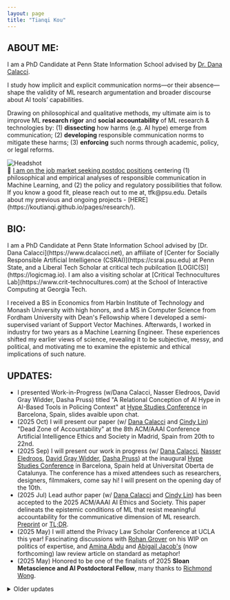 ```yaml
---
layout: page
title: "Tianqi Kou"
---
```


## **ABOUT ME**:

<div class="intro-hero card">
  <div class="intro-copy pubs" markdown="1">

    
I am a PhD Candidate at Penn State Information School advised by [Dr. Dana Calacci](https://www.dcalacci.net).

I study how implicit and explicit communication norms—or their absence—shape the validity of ML research argumentation and broader discourse about AI tools’ capabilities.

Drawing on philosophical and qualitative methods, my ultimate aim is to improve ML **research rigor** and **social accountability** of ML research & technologies by: (1) **dissecting** how harms (e.g. AI hype) emerge from communication; (2) **developing** responsible communication norms to mitigate these harms; (3) **enforcing** such norms through academic, policy, or legal reforms. 

  </div>
  <img class="headshot" src="{{ "/assets/img/headshot_crop.jpg" | relative_url }}" alt="Headshot" />
</div>

<div class="job-market-box" markdown="1">
🌟 <ins>I am on the job market seeking postdoc positions</ins> centering (1) philosophical and empirical analyses of responsible communication in Machine Learning, and (2) the policy and regulatory possibilities that follow. If you know a good fit, please reach out to me at, tfk@psu.edu. Details about my previous and ongoing projects - [HERE](https://koutianqi.github.io/pages/research/).
</div>

<!--- and --->

<!--- <div style="clear: both; height: 16px;"></div> --->

<!--- <details class="bio-section" markdown="1">
  <!--- <summary>Bio</summary> --->
<div class="bio-block" markdown="1">

## **BIO**:
<div class="pubs" markdown="1">
I am a PhD Candidate at Penn State Information School advised by [Dr. Dana Calacci](https://www.dcalacci.net), an affiliate of [Center for Socially Responsible Artificial Intelligence (CSRAI)](https://csrai.psu.edu) at Penn State, and a Liberal Tech Scholar at critical tech pubilcation [LOGIC(S)](https://logicmag.io). I am also a visiting scholar at [Critical Technocultures Lab](https://www.crit-technocultures.com) at the School of Interactive Computing at Georgia Tech.

I received a BS in Economics from Harbin Institute of Technology and Monash University with high honors, and a MS in Computer Science from Fordham University with Dean's Fellowship where I developed a semi-supervised variant of Support Vector Machines. Afterwards, I worked in industry for two years as a Machine Learning Engineer. These experiences shifted my earlier views of science, revealing it to be subjective, messy, and political, and motivating me to examine the epistemic and ethical implications of such nature.
</div>

<!--- </details> --->

</div>

## **UPDATES**:
<div class="updates pubs" markdown="1">

- I presented Work-in-Progress (w/Dana Calacci, Nasser Eledroos, David Gray Widder, Dasha Pruss) titled "A Relational Conception of AI Hype in AI-Based Tools in Policing Context" at [Hype Studies Conference](https://hypestudies.org/conference) in Barcelona, Spain, slides avaible upon chat.
- (2025 Oct) I will present our paper (w/ [Dana Calacci](https://www.dcalacci.net) and [Cindy Lin](https://lincindy.com)) "Dead Zone of Accountability" at the 8th ACM/AAAI Conference Artificial Intelligence Ethics and Society in Madrid, Spain from 20th to 22nd.
- (2025 Sep) I will present our work in progress (w/ [Dana Calacci](https://www.dcalacci.net), [Nasser Eledroos](https://nasser.wiki), [David Gray Widder](https://davidwidder.me), [Dasha Pruss](https://www.dashapruss.com)) at the inaugural [Hype Studies Conference](https://hypestudies.org) in Barcelona, Spain held at Universitat Oberta de Catalunya. The conference has a mixed attendees such as researchers, designers, filmmakers, come say hi! I will present on the opening day of the 10th.
- (2025 Jul) Lead author paper (w/ [Dana Calacci](https://www.dcalacci.net) and [Cindy Lin](https://lincindy.com)) has been accepted to the 2025 ACM/AAAI AI Ethics and Society. This paper delineats the epistemic conditions of ML that resist meaningful accountability for the communicative dimension of ML research. [Preprint](https://arxiv.org/abs/2508.08739) or [TL;DR](https://www.linkedin.com/posts/koutianqi_dead-zone-of-accountability-why-social-claims-activity-7361214088003108864-3aJR?utm_source=share&utm_medium=member_desktop&rcm=ACoAACPLLPcBeEM19ytgUOpXQQb6x_SjOdrvjtQ).
- (2025 May) I will attend the Privacy Law Scholar Conference at UCLA this year! Fascinating discussions with [Rohan Grover](https://www.rohangrover.org) on his WIP on politics of expertise, and [Amina Abdu](https://aminaxabdu.github.io) and [Abigail Jacob's](https://azjacobs.com) (now forthcoming) law review article on standard as metaphor!
- (2025 May) Honored to be one of the finalists of 2025 **Sloan Metascience and AI Postdoctoral Fellow**, many thanks to [Richmond Wong](https://richmondywong.com).
 
<details class="older-updates" markdown="1">
<summary>Older updates</summary>

- (2024 Oct) Invited by the **Digital Life Initiative at Cornell Tech** to present my previous and ongoing work on the relationship between Machine Learning research practice reform and the social impact of ML-based technologies.
- (2024 Aug) Passed my comprehensive exam, officially a PhD candidate.
- My FAccT paper has been featured by the College of Information Sciences and Technology at Penn State. Read the story [here](https://ist.psu.edu/news/claim-replicability-may-help-prevent-harms-caused-by-ml)!
- (2024 Jun) Presented my **first and solo authored paper** "From Model Performance Replicability to Claim Replicability" at 2024 ACM Conference Fairness Accountability and Transparency at Rio de Janeiro, Brazil. [Article](https://arxiv.org/pdf/2404.13131?) or [TL;DR](https://x.com/koutianqi1/status/1782586574850449812).
- (2024 May) Attended NortheastHCI Conference (an alternative to CHI 2024) at Pittsburgh, PA.
- (2024 Apr) Received ACM FAccT'24 Travel Award.
- (2024 Mar) Received Dean's Travel Award.
- (2024 Jan) Joined [LOGIC(S)](https://logicmag.io) as a Liberatory Tech Scholar.
- (2023 Oct) Poster presentation on contradictions between ML replicability and feminist epistemic values at ICDS 2022 Symposium.
- (2023 Sep) I am presenting my work "Function of Replicability in Machine Learning Research" for PhilML 2023 at the University of Tübingen, at Tübingen, Germany.
- (2023 May) Paper abstract accepted by PhilML2023: Philosophy of Science Meets Machine Learning Conference.
- (2023 Apr) I am joined attend the Queer and Trans Graduate Students in STEM Panel as a panelist.
- (2022 Oct) Poster on Replicability in Machine Learning Research admitted to ICDS 2022 Symposium.
- (2022 Jun) I joint organized "Be You in STEM" with the College of IST during the pride parade at State College, PA! 🌈
- (2022 May) Nominated by the College of IST for 2022 Microsoft Ph.D Fellowship.

</details>

</div>

